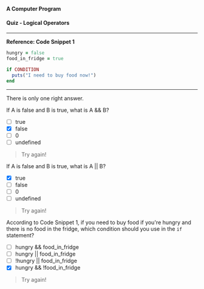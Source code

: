 **A Computer Program**

#### Quiz - Logical Operators

---

**Reference: Code Snippet 1**

```ruby
hungry = false
food_in_fridge = true

if CONDITION
  puts("I need to buy food now!")
end
```

---

There is only one right answer.

If A is false and B is true, what is A && B?
  - [ ] true
  - [x] false
  - [ ] 0
  - [ ] undefined

> Try again!

If A is false and B is true, what is A || B?
  - [x] true
  - [ ] false
  - [ ] 0
  - [ ] undefined

> Try again!

According to Code Snippet 1, if you need to buy food if you're hungry and there
is no food in the fridge, which condition should you use in the `if` statement?
  - [ ] hungry && food_in_fridge
  - [ ] hungry || food_in_fridge
  - [ ] !hungry || food_in_fridge
  - [x] hungry && !food_in_fridge

> Try again!
